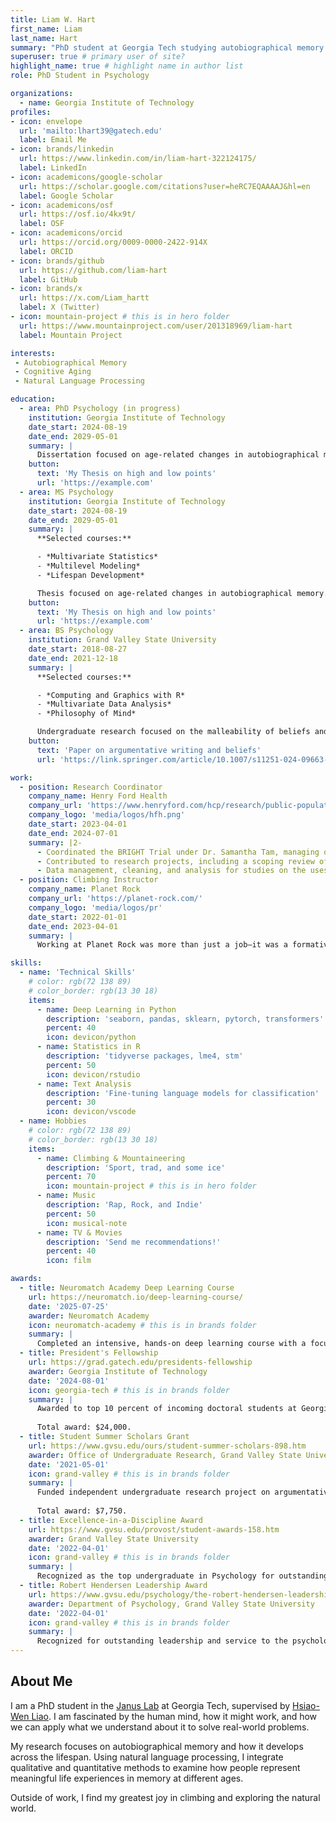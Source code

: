 ```yaml
---
title: Liam W. Hart
first_name: Liam
last_name: Hart
summary: "PhD student at Georgia Tech studying autobiographical memory and aging."
superuser: true # primary user of site?
highlight_name: true # highlight name in author list
role: PhD Student in Psychology

organizations:
  - name: Georgia Institute of Technology
profiles:
- icon: envelope
  url: 'mailto:lhart39@gatech.edu'
  label: Email Me
- icon: brands/linkedin
  url: https://www.linkedin.com/in/liam-hart-322124175/
  label: LinkedIn
- icon: academicons/google-scholar
  url: https://scholar.google.com/citations?user=heRC7EQAAAAJ&hl=en
  label: Google Scholar
- icon: academicons/osf
  url: https://osf.io/4kx9t/
  label: OSF
- icon: academicons/orcid
  url: https://orcid.org/0009-0000-2422-914X
  label: ORCID
- icon: brands/github
  url: https://github.com/liam-hart
  label: GitHub
- icon: brands/x
  url: https://x.com/Liam_hartt
  label: X (Twitter)
- icon: mountain-project # this is in hero folder
  url: https://www.mountainproject.com/user/201318969/liam-hart
  label: Mountain Project

interests:
 - Autobiographical Memory
 - Cognitive Aging
 - Natural Language Processing

education:
  - area: PhD Psychology (in progress)
    institution: Georgia Institute of Technology
    date_start: 2024-08-19
    date_end: 2029-05-01
    summary: |
      Dissertation focused on age-related changes in autobiographical memory. Supervised by [Hsiao-Wen Liao, PhD](https://psychology.gatech.edu/people/hsiao-wen-liao).
    button:
      text: 'My Thesis on high and low points'
      url: 'https://example.com'
  - area: MS Psychology
    institution: Georgia Institute of Technology
    date_start: 2024-08-19
    date_end: 2029-05-01
    summary: |
      **Selected courses:**

      - *Multivariate Statistics*
      - *Multilevel Modeling*
      - *Lifespan Development*

      Thesis focused on age-related changes in autobiographical memory. Supervised by [Hsiao-Wen Liao, PhD](https://psychology.gatech.edu/people/hsiao-wen-liao).
    button:
      text: 'My Thesis on high and low points'
      url: 'https://example.com'
  - area: BS Psychology
    institution: Grand Valley State University
    date_start: 2018-08-27
    date_end: 2021-12-18
    summary: |
      **Selected courses:**

      - *Computing and Graphics with R*
      - *Multivariate Data Analysis*
      - *Philosophy of Mind*

      Undergraduate research focused on the malleability of beliefs and how beliefs shape argumentative writing
    button:
      text: 'Paper on argumentative writing and beliefs'
      url: 'https://link.springer.com/article/10.1007/s11251-024-09663-x'

work:
  - position: Research Coordinator
    company_name: Henry Ford Health
    company_url: 'https://www.henryford.com/hcp/research/public-population-research/public-health-sciences'
    company_logo: 'media/logos/hfh.png'
    date_start: 2023-04-01
    date_end: 2024-07-01
    summary: |2-
      - Coordinated the BRIGHT Trial under Dr. Samantha Tam, managing operational and regulatory duties such as participant recruitment, IRB communication, and tracking patient appointments and compensation.
      - Contributed to research projects, including a scoping review of care fragmentation in cancer patients, by reading and summarizing research articles.
      - Data management, cleaning, and analysis for studies on the uses and benefits of Patient Reported Outcome Measures (PROMs) in cancer patient care.
  - position: Climbing Instructor
    company_name: Planet Rock
    company_url: 'https://planet-rock.com/'
    company_logo: 'media/logos/pr'
    date_start: 2022-01-01
    date_end: 2023-04-01
    summary: |
      Working at Planet Rock was more than just a job–it was a formative chapter in my life. I gained confidence, leadership, and hands-on teaching experience, all while finding a lifelong sport and community that continue to energize me. Climbing challenges me physically, sparks creativity, and connects me socially, all of which fuel my well-being and give me the focus and energy I bring to my academic work.

skills:
  - name: 'Technical Skills'
    # color: rgb(72 138 89)
    # color_border: rgb(13 30 18)
    items:
      - name: Deep Learning in Python
        description: 'seaborn, pandas, sklearn, pytorch, transformers'
        percent: 40
        icon: devicon/python
      - name: Statistics in R
        description: 'tidyverse packages, lme4, stm'
        percent: 50
        icon: devicon/rstudio
      - name: Text Analysis
        description: 'Fine-tuning language models for classification'
        percent: 30
        icon: devicon/vscode
  - name: Hobbies
    # color: rgb(72 138 89)
    # color_border: rgb(13 30 18)
    items:
      - name: Climbing & Mountaineering
        description: 'Sport, trad, and some ice'
        percent: 70
        icon: mountain-project # this is in hero folder
      - name: Music
        description: 'Rap, Rock, and Indie'
        percent: 50
        icon: musical-note
      - name: TV & Movies
        description: 'Send me recommendations!'
        percent: 40
        icon: film

awards:
  - title: Neuromatch Academy Deep Learning Course
    url: https://neuromatch.io/deep-learning-course/
    date: '2025-07-25'
    awarder: Neuromatch Academy
    icon: neuromatch-academy # this is in brands folder
    summary: |
      Completed an intensive, hands-on deep learning course with a focus on Natural Language Processing (NLP). Gained practical experience with modern NLP architectures, including BERT and GPT, and explored topics such as tokenization, fine-tuning, and prompt engineering. Collaborated on a group project applying deep learning techniques to NLP tasks, enhancing skills in PyTorch.
  - title: President's Fellowship
    url: https://grad.gatech.edu/presidents-fellowship
    awarder: Georgia Institute of Technology
    date: '2024-08-01'
    icon: georgia-tech # this is in brands folder
    summary: |
      Awarded to top 10 percent of incoming doctoral students at Georgia Tech. 
      
      Total award: $24,000.
  - title: Student Summer Scholars Grant
    url: https://www.gvsu.edu/ours/student-summer-scholars-898.htm
    awarder: Office of Undergraduate Research, Grand Valley State University
    date: '2021-05-01'
    icon: grand-valley # this is in brands folder
    summary: |
      Funded independent undergraduate research project on argumentative writing and beliefs. 
      
      Total award: $7,750.
  - title: Excellence-in-a-Discipline Award
    url: https://www.gvsu.edu/provost/student-awards-158.htm
    awarder: Grand Valley State University
    date: '2022-04-01'
    icon: grand-valley # this is in brands folder
    summary: |
      Recognized as the top undergraduate in Psychology for outstanding academic performance.
  - title: Robert Hendersen Leadership Award
    url: https://www.gvsu.edu/psychology/the-robert-hendersen-leadership-award-ii-520.htm
    awarder: Department of Psychology, Grand Valley State University
    date: '2022-04-01'
    icon: grand-valley # this is in brands folder
    summary: |
      Recognized for outstanding leadership and service to the psychology department.
---
```


## About Me
I am a PhD student in the <a href="https://sites.gatech.edu/liaolab/">Janus Lab</a> at Georgia Tech, supervised by <a href="https://psychology.gatech.edu/people/hsiao-wen-liao" >Hsiao-Wen Liao</a>. I am fascinated by the human mind, how it might work, and how we can apply what we understand about it to solve real-world problems.

My research focuses on autobiographical memory and how it develops across the lifespan. Using natural language processing, I integrate qualitative and quantitative methods to examine how people represent meaningful life experiences in memory at different ages.

Outside of work, I find my greatest joy in climbing and exploring the natural world.

